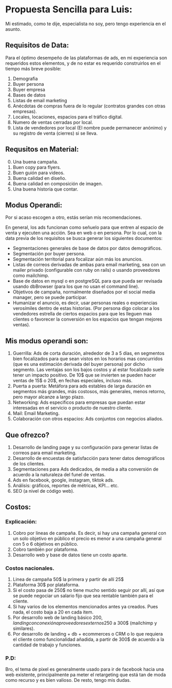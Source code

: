 # Propuesta Sencilla para Luis:

Mi estimado, como te dije, especialista no soy, pero tengo experiencia en el asunto.

## Requisitos de Data:
 Para el óptimo desempeño de las plataformas de ads, en mi experiencia son requeridos estos elementos, y de no estar es requerido construirlos en el tiempo más breve posible:

1. Demografia
2. Buyer persona
3. Buyer empresa
4. Bases de datos
5. Listas de email marketing
6. Anécdotas de compras fuera de lo regular (contratos grandes con otras empresas).
7. Locales, locaciones, espacios para el tráfico digital.
8. Numero de ventas cerradas por local.
9. Lista de vendedores por local (El nombre puede permanecer anónimo) y su registro de venta (cierres) si se lleva.

## Requsitos en Material:

0. Una buena campaña.
1. Buen copy para flyers.
2. Buen guión para videos.
3. Buena calidad en diseño.
4. Buena calidad en composición de imagen.
5. Una buena historia que contar.


## Modus Operandi:
Por si acaso escogen a otro, estás serían mis recomendaciones.

En general, los ads funcionan como señuelo para que entren al espacio de venta y ejecuten una acción. Sea en web o en persona. Por lo cual, con la data previa de los requisitos se busca generar los siguientes documentos:

- Segmentaciones generales de base de datos por datos demográficos.
- Segmentación por buyer persona.
- Segmentación territorial para focalizar aún más los anuncios.
- Listas de correos derivadas de ambas para email marketing, sea con un mailer privado (configurable con ruby on rails) o usando proveedores como mailchimp.
- Base de datos en mysql o en postgreSQL para que pueda ser revisada usando dbBrowser (para los que no usan el command line).
- Objetivos de campaña, normalmente diseñados por el social media manager, pero se puede participar.
- Humanizar el anuncio, es decir, usar personas reales o experiencias verosímiles dentro de estas historias. (Por persona digo colocar a los vendedores estrella de ciertos espacios para que les lleguen mas clientes o favorecer la conversión en los espacios que tengan mejores ventas).

## Mis modus operandi son:

1. Guerrilla: Ads de corta duración, alrededor de 3 a 5 días, en segmentos bien focalizados para que sean vistos en los horarios mas concurridos (que es una estimación derivada del buyer persona) por dicho segmento. Las ventajas son los bajos costos y al estar focalizado suele tener un impacto positivo. De 10$ que se invierten se pueden hacer ventas de 15$ o 20$, en fechas especiales, incluso más.
2. Puerta a puerta: Metáfora para ads estables de larga duración en segmentos más grandes, más costosos, más generales, menos retorno, pero mayor alcanze a largo plazo.
3. Networking: Ads especificos para empresas que puedan estar interesadas en el servicio o producto de nuestro cliente.
4. Mail: Email Marketing.
5. Colaboración con otros espacios: Ads conjuntos con negocios aliados.


## Que ofrezco?

1. Desarrollo de landing page y su configuración para generar listas de correos para email marketing.
2. Desarrollo de encuestas de satisfacción para tener datos demográficos de los clientes.
3. Segmentaciones para Ads dedicados, de media a alta conversión de acuerdo a la naturaleza del funel de ventas.
4. Ads en facebook, google, instagram, tiktok ads.
5. Análisis: gráficos, reportes de métricas, KPI... etc.
6. SEO (a nivel de código web).


## Costos:

### Explicación:
1. Cobro por lineas de campaña. Es decir, si hay una campaña general con un solo objetivo en público el precio es menor a una campaña general con 5 o 6 objetivos en público.
2. Cobro también por plataforma.
3. Desarrollo web y base de datos tiene un costo aparte.


### Costos nacionales.
1. Linea de campaña 50$ la primera y partir de allí 25$
2. Plataforma 30$ por plataforma.
3. Si el costo pasa de 250$ no tiene mucho sentido seguir por allí, así que se puede negociar un salario fijo que sea rentable también para el cliente.
4. Si hay varios de los elementos mencionados antes ya creados. Pues nada, el costo baja a 20 en cada item.
5. Por desarrollo web de landing básico 200$, landing con conexión a proveedores externos 250$ a 300$ (mailchimp y similares).
6. Por desarrollo de landing + db + ecommerces o CRM o lo que requiera el cliente como funcionalidad añadida, a partir de 300$ de acuerdo a la cantidad de trabajo y funciones.


### P.D:

Bro, el tema de pixel es generalmente usado para ir de facebook hacia una web existente, principalmente pa meter el retargeting que está tan de moda como recurso y es bien valioso. De resto, tengo mis dudas.